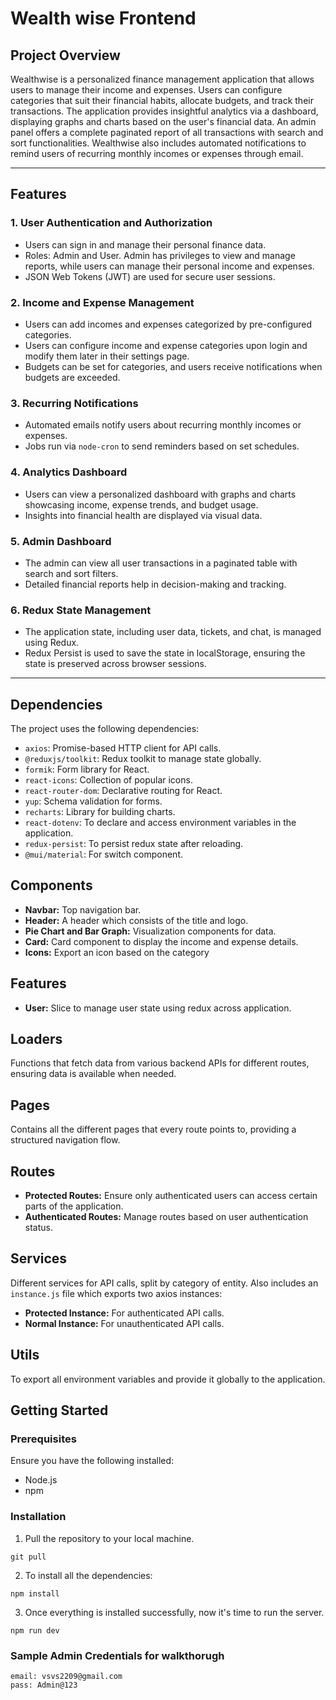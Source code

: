 # Wealth wise Frontend

## Project Overview

Wealthwise is a personalized finance management application that allows users to manage their income and expenses. Users can configure categories that suit their financial habits, allocate budgets, and track their transactions. The application provides insightful analytics via a dashboard, displaying graphs and charts based on the user's financial data. An admin panel offers a complete paginated report of all transactions with search and sort functionalities. Wealthwise also includes automated notifications to remind users of recurring monthly incomes or expenses through email.

---

## Features

### 1. **User Authentication and Authorization**

- Users can sign in and manage their personal finance data.
- Roles: Admin and User. Admin has privileges to view and manage reports, while users can manage their personal income and expenses.
- JSON Web Tokens (JWT) are used for secure user sessions.

### 2. **Income and Expense Management**

- Users can add incomes and expenses categorized by pre-configured categories.
- Users can configure income and expense categories upon login and modify them later in their settings page.
- Budgets can be set for categories, and users receive notifications when budgets are exceeded.

### 3. **Recurring Notifications**

- Automated emails notify users about recurring monthly incomes or expenses.
- Jobs run via `node-cron` to send reminders based on set schedules.

### 4. **Analytics Dashboard**

- Users can view a personalized dashboard with graphs and charts showcasing income, expense trends, and budget usage.
- Insights into financial health are displayed via visual data.

### 5. **Admin Dashboard**

- The admin can view all user transactions in a paginated table with search and sort filters.
- Detailed financial reports help in decision-making and tracking.

### 6. **Redux State Management**

- The application state, including user data, tickets, and chat, is managed using Redux.
- Redux Persist is used to save the state in localStorage, ensuring the state is preserved across browser sessions.

---

## Dependencies

The project uses the following dependencies:

- `axios`: Promise-based HTTP client for API calls.
- `@reduxjs/toolkit`: Redux toolkit to manage state globally.
- `formik`: Form library for React.
- `react-icons`: Collection of popular icons.
- `react-router-dom`: Declarative routing for React.
- `yup`: Schema validation for forms.
- `recharts`: Library for building charts.
- `react-dotenv`: To declare and access environment variables in the application.
- `redux-persist`: To persist redux state after reloading.
- `@mui/material`: For switch component.

## Components

- **Navbar:** Top navigation bar.
- **Header:** A header which consists of the title and logo.
- **Pie Chart and Bar Graph:** Visualization components for data.
- **Card:** Card component to display the income and expense details.
- **Icons:** Export an icon based on the category

## Features

- **User:** Slice to manage user state using redux across application.

## Loaders

Functions that fetch data from various backend APIs for different routes, ensuring data is available when needed.

## Pages

Contains all the different pages that every route points to, providing a structured navigation flow.

## Routes

- **Protected Routes:** Ensure only authenticated users can access certain parts of the application.
- **Authenticated Routes:** Manage routes based on user authentication status.

## Services

Different services for API calls, split by category of entity. Also includes an `instance.js` file which exports two axios instances:

- **Protected Instance:** For authenticated API calls.
- **Normal Instance:** For unauthenticated API calls.

## Utils

To export all environment variables and provide it globally to the application.

## Getting Started

### Prerequisites

Ensure you have the following installed:

- Node.js
- npm

### Installation

1. Pull the repository to your local machine.

```
git pull
```

2. To install all the dependencies:

```
npm install
```

3. Once everything is installed successfully, now it's time to run the server.

```
npm run dev
```

### Sample Admin Credentials for walkthorugh

```
email: vsvs2209@gmail.com
pass: Admin@123
```
